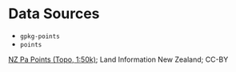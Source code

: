 Data Sources
============

* `gpkg-points`
* `points`

[NZ Pa Points (Topo, 1:50k)](https://data.linz.govt.nz/layer/50308-nz-pa-points-topo-150k/); Land Information New Zealand; CC-BY

